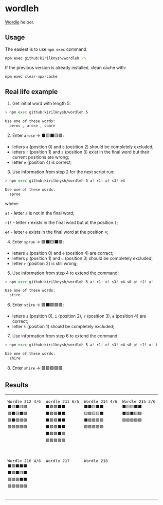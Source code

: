 # wordleh
[Wordle](https://www.powerlanguage.co.uk/wordle/) helper.

## Usage
The easiest is to use `npm exec` command:
```sh
npm exec github:kirilknysh/wordleh -h
```

If the previous version is already installed, clean cache with:
```sh
npm exec clear-npx-cache
```

## Real life example
1. Get initial word with length 5:
```sh
> npm exec github:kirilknysh/wordleh 5

Use one of these words:
  aeros , arose , soare
```

2. Enter `arose` -> ⬛️🟨⬛️🟨🟩:
- letters `a` (position 0) and `o` (position 2) should be completely excluded;
- letters `r` (position 1) and `s` (position 3) exist in the final word but their current positions are wrong;
- letter `e` (position 4) is correct;

3. Use information from step 2 for the next script run:
```sh
> npm exec github:kirilknysh/wordleh 5 a! r1! o! s3! e4

Use one of these words:
  sprue
```

where:

`a!` - letter `a` is not in the final word;

`r1!` - letter `r` exists in the final word but at the position `1`;

`e4` - letter `e` exists in the final word at the position `4`;

4. Enter `sprue` -> 🟩⬛️🟨⬛️🟩:
- letters `s` (position 0) and `e` (position 4) are correct;
- letters `p` (position 1) and `u` (position 3) should be completely excluded;
- letter `r` (position 2) is still wrong;

5. Use information from step 4 to extend the command:
```sh
> npm exec github:kirilknysh/wordleh 5 a! r1! o! s3! e4 s0 p! r2! u!

Use one of these words:
  stire
```

6. Enter `stire` -> 🟩⬛️🟩🟩🟩:
- letters `s` (position 0), `i` (position 2), `r` (position 3), `e` (position 4) are correct;
- letter `t` (position 1) should be completely excluded;

7. Use information from step 6 to extend the command:
```sh
> npm exec github:kirilknysh/wordleh 5 a! r1! o! s3! e4 s0 p! r2! u! t! i2 r3

Use one of these words:
  shire
```

8. Enter `shire` -> 🟩🟩🟩🟩🟩

## Results
<table>
  <tr valign="top">
    <td>
      <pre>
Wordle 212 4/6
⬛️🟨⬛️🟨🟩
🟩⬛️🟨⬛️🟩
🟩⬛️🟩🟩🟩
🟩🟩🟩🟩🟩
      </pre>
    </td>
    <td>
      <pre>
Wordle 213 6/6
⬛️🟩🟩⬛️⬛️
⬛️🟩🟩⬛️⬛️
⬛️🟩🟩⬛️⬛️
⬛️🟩🟩⬛️⬛️
⬛️🟩🟩⬛️🟩
🟩🟩🟩🟩🟩
      </pre>
    </td>
    <td>
      <pre>
Wordle 214 4/6
⬛️⬛️🟨⬛️⬛️
🟨🟩🟨🟨⬛️
⬛️🟩🟩🟩🟩
🟩🟩🟩🟩🟩
      </pre>
    </td>
    <td>
      <pre>
Wordle 215 3/6
⬛️🟨🟨⬛️⬛️
⬛️🟩⬛️🟨🟩
🟩🟩🟩🟩🟩
      </pre>
    </td>
  </tr>
  <tr valign="top">
    <td>
      <pre>
Wordle 216 4/6
⬛️🟩⬛️⬛️⬛️
⬛️🟩⬛️🟨⬛️
🟩🟩🟩⬛️⬛️
🟩🟩🟩🟩🟩
      </pre>
    </td>
    <td>
      <pre>
Wordle 217
      </pre>
    </td>
    <td>
      <pre>
Wordle 218
      </pre>
    </td>
  </tr>
</table>
